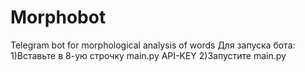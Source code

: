 # Morphobot
Telegram bot for morphological analysis of words
Для запуска бота:
1)Вставьте в 8-ую строчку main.py API-KEY
2)Запустите main.py
